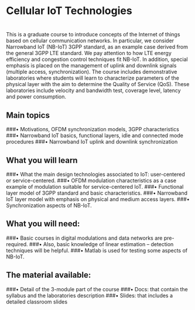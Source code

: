 # Cellular IoT Technologies
#
This is a graduate course to introduce concepts of the Internet of things based on cellular communication networks. In particular, we consider Narrowband IoT (NB-IoT) 3GPP standard, as an example case derived from the general 3GPP LTE standard. We pay attention to how LTE energy efficiency and congestion control techniques fit NB-IoT. In addition, special emphasis is placed on the management of uplink and downlink signals (multiple access, synchronization).
The course includes demonstrative laboratories where students will learn to characterize parameters of the physical layer with the aim to determine the Quality of Service (QoS). These laboratories include velocity and bandwidth test, coverage level, latency and power consumption. 

## Main topics
###•	Motivations, OFDM synchronization models, 3GPP characteristics
###•	Narrowband IoT basics, functional layers, idle and connected mode procedures
###•	Narrowband IoT uplink and downlink synchronization

## What you will learn
###•	What the main design technologies associated to IoT: user-centered or service-centered.
###•	OFDM modulation characteristics as a case example of modulation suitable for service-centered IoT.
###•	Functional layer model of 3GPP standard and basic characteristics.
###•	Narrowband IoT layer model with emphasis on physical and medium access layers.
###•	Synchronization aspects of NB-IoT.

## What you will need:
###•	Basic courses in digital modulations and data networks are pre-required.
###•	Also, basic knowledge of linear estimation – detection techniques will be helpful.
###•	Matlab is used for testing some aspects of NB-IoT.

## The material available:
###•	Detail of the 3-module part of the course
###•	Docs: that contain the syllabus and the laboratories description
###•	Slides: that includes a detailed classroom slides
